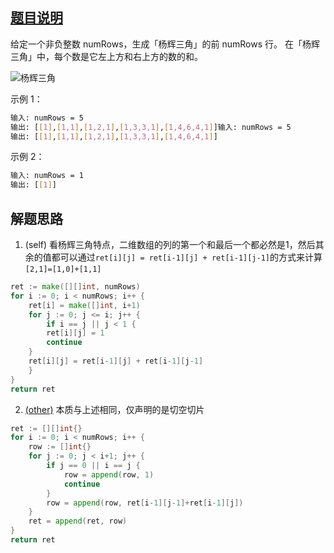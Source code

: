 ## [题目说明](https://leetcode.cn/problems/pascals-triangle/)

给定一个非负整数 numRows，生成「杨辉三角」的前 numRows 行。 在「杨辉三角」中，每个数是它左上方和右上方的数的和。

![杨辉三角](https://upload.wikimedia.org/wikipedia/commons/0/0d/PascalTriangleAnimated2.gif)

示例 1：
```bash
输入: numRows = 5
输出: [[1],[1,1],[1,2,1],[1,3,3,1],[1,4,6,4,1]]输入: numRows = 5
输出: [[1],[1,1],[1,2,1],[1,3,3,1],[1,4,6,4,1]]
```
示例 2：
```bash
输入: numRows = 1
输出: [[1]]
```
## 解题思路

1. (self) 看杨辉三角特点，二维数组的列的第一个和最后一个都必然是1，然后其余的值都可以通过`ret[i][j] = ret[i-1][j] + ret[i-1][j-1]`的方式来计算`[2,1]=[1,0]+[1,1]`

```go
ret := make([][]int, numRows)
for i := 0; i < numRows; i++ {
    ret[i] = make([]int, i+1)
    for j := 0; j <= i; j++ {
        if i == j || j < 1 {
        ret[i][j] = 1
        continue
    }
    ret[i][j] = ret[i-1][j] + ret[i-1][j-1]
    }
}
return ret
```

2. [(other)](https://books.halfrost.com/leetcode/ChapterFour/0100~0199/0118.Pascals-Triangle/) 本质与上述相同，仅声明的是切空切片

```go
ret := [][]int{}
for i := 0; i < numRows; i++ {
    row := []int{}
    for j := 0; j < i+1; j++ {
        if j == 0 || i == j {
            row = append(row, 1)
            continue
        }
        row = append(row, ret[i-1][j-1]+ret[i-1][j])
    }
    ret = append(ret, row)
}
return ret
```